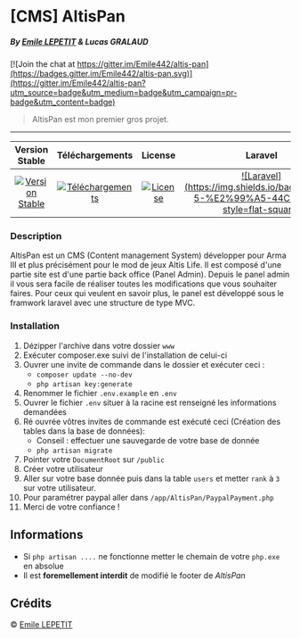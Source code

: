 # [CMS] AltisPan
##### By [Emile LEPETIT](http://emile-lepetit.fr) & Lucas GRALAUD

[![Join the chat at https://gitter.im/Emile442/altis-pan](https://badges.gitter.im/Emile442/altis-pan.svg)](https://gitter.im/Emile442/altis-pan?utm_source=badge&utm_medium=badge&utm_campaign=pr-badge&utm_content=badge)
> AltisPan est mon premier gros projet.
---

|Version Stable|Téléchargements|License|Laravel|
|:------:|:-------:|:-------:|:------:|
|[![Version Stable](https://img.shields.io/packagist/v/emile442/altis-pan.svg?style=flat-square)](https://packagist.org/packages/emile442/altis-pan)|[![Téléchargements](https://img.shields.io/packagist/dt/emile442/altis-pan.svg?style=flat-square)](https://packagist.org/packages/emile442/altis-pan)|[![License](https://img.shields.io/badge/license-MIT-brightgreen.svg?style=flat-square)](https://packagist.org/packages/emile442/altis-pan)|[![Laravel](https://img.shields.io/badge/Laravel 5-%E2%99%A5-44CB12.svg?style=flat-square)](https://laravel.com/)

### Description
AltisPan est un CMS (Content management System) développer pour Arma III et plus précisément pour le mod de jeux Altis Life. Il est composé d'une partie site est d'une partie back office (Panel Admin). Depuis le panel admin il vous sera facile de réaliser toutes les modifications que vous souhaiter faires. Pour ceux qui veulent en savoir plus, le panel est développé sous le framwork laravel avec une structure de type MVC.

### Installation
1. Dézipper l'archive dans votre dossier `www`
2. Exécuter composer.exe suivi de l'installation de celui-ci
3. Ouvrer une invite de commande dans le dossier et exécuter ceci :
    - `composer update --no-dev`
    - `php artisan key:generate`
4. Renommer le fichier `.env.example` en `.env`
5. Ouvrer le fichier `.env` situer à la racine est renseigné les informations demandées
6. Ré ouvrée vôtres invites de commande est exécuté ceci (Création des tables dans la base de données):
   - Conseil : effectuer une sauvegarde de votre base de donnée
   - `php artisan migrate`
7. Pointer votre `DocumentRoot` sur `/public`
8. Créer votre utilisateur
9. Aller sur votre base donnée puis dans la table `users` et metter `rank` à `3` sur votre utilisateur.
10. Pour paramétrer paypal aller dans `/app/AltisPan/PaypalPayment.php`
11. Merci de votre confiance !

## Informations
* Si `php artisan ....` ne fonctionne metter le chemain de votre `php.exe` en absolue
* Il est **foremellement interdit** de modifié le footer de _AltisPan_

## Crédits
&copy; [Emile LEPETIT](http://emile-lepetit.fr)